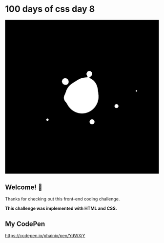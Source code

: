 # 100 days of css day 8

![Header/intro section ](../design/MetaBalls.png)

## Welcome! 👋 

Thanks for checking out this front-end coding challenge. 

**This challenge was implemented with HTML and CSS.**

## My CodePen
https://codepen.io/phainix/pen/YdWXjY